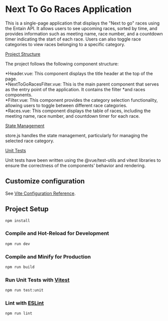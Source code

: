 # Next To Go Races Application

This is a single-page application that displays the "Next to go" races using the Entain API. It allows users to see upcoming races, sorted by time, and provides information such as meeting name, race number, and a countdown timer indicating the start of each race. Users can also toggle race categories to view races belonging to a specific category.

<ins>Project Structure</ins>

The project follows the following component structure:

*Header.vue: This component displays the title header at the top of the page.  
*NextToGoRacesFilter.vue: This is the main parent component that serves as the entry point of the application. It contains the filter *and races components.  
*Filter.vue: This component provides the category selection functionality, allowing users to toggle between different race categories.  
*Races.vue: This component displays the table of races, including the meeting name, race number, and countdown timer for each race.  

<ins>State Management</ins>

store.js handles the state management, particularly for managing the selected race category.

<ins>Unit Tests</ins>

Unit tests have been written using the @vue/test-utils and vitest libraries to ensure the correctness of the components' behavior and rendering.

## Customize configuration

See [Vite Configuration Reference](https://vitejs.dev/config/).

## Project Setup

```sh
npm install
```

### Compile and Hot-Reload for Development

```sh
npm run dev
```

### Compile and Minify for Production

```sh
npm run build
```

### Run Unit Tests with [Vitest](https://vitest.dev/)

```sh
npm run test:unit
```

### Lint with [ESLint](https://eslint.org/)

```sh
npm run lint
```
